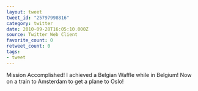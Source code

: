 ```yaml
---
layout: tweet
tweet_id: "25797998816"
category: twitter
date: 2010-09-28T16:05:10.000Z
source: Twitter Web Client
favorite_count: 0
retweet_count: 0
tags:
- tweet
---
```


Mission Accomplished! I achieved a Belgian Waffle while in Belgium! Now on a train to Amsterdam to get a plane to Oslo!
